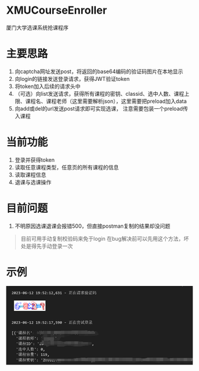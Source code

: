 # XMUCourseEnroller
厦门大学选课系统抢课程序
# 主要思路
1. 向captcha网址发送post，将返回的base64编码的验证码图片在本地显示
2. 向login的链接发送登录请求，获得JWT验证token
3. 将token加入后续的请求头中
4. （可选）向list发送请求，获得所有课程的密钥、classid、选中人数、课程上限、课程名、课程老师（这里需要解析json），这里需要把preload加入data
5. 向add或del的url发送post请求即可实现选课， 注意需要包装一个preload传入课程
# 当前功能
1. 登录并获得token
2. 读取任意课程类型，任意页的所有课程的信息
3. 读取课程信息
4. 退课与选课操作
# 目前问题
1. 不明原因选课退课会报错500，但直接postman复制的结果却没问题
> 目前可用手动复制校验码来免于login 在bug解决前可以先用这个方法，坏处是得先手动登录一次
# 示例
![example](images/example.png)
